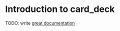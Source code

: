 # Introduction to card_deck

TODO: write [great documentation](http://jacobian.org/writing/what-to-write/)
